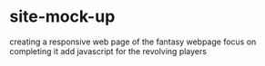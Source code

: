 # site-mock-up
creating a responsive web page of the fantasy webpage
focus on completing it
add javascript for the revolving players
